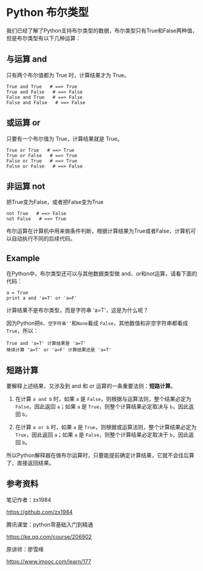 # Python 布尔类型

我们已经了解了Python支持布尔类型的数据，布尔类型只有True和False两种值，但是布尔类型有以下几种运算：

## 与运算 and

只有两个布尔值都为 True 时，计算结果才为 True。

```
True and True   # ==> True
True and False   # ==> False
False and True   # ==> False
False and False   # ==> False
```

## 或运算 or

只要有一个布尔值为 True，计算结果就是 True。

```
True or True   # ==> True
True or False   # ==> True
False or True   # ==> True
False or False   # ==> False
```

## 非运算 not

把True变为False，或者把False变为True

```
not True   # ==> False
not False   # ==> True
```

布尔运算在计算机中用来做条件判断，根据计算结果为True或者False，计算机可以自动执行不同的后续代码。

## Example

在Python中，布尔类型还可以与其他数据类型做 and、or和not运算，请看下面的代码：

```
a = True
print a and 'a=T' or 'a=F'
```

计算结果不是布尔类型，而是字符串 'a=T'，这是为什么呢？

因为Python把`0`、`空字符串''`和`None`看成 `False`，其他数值和非空字符串都看成 `True`，所以：

```
True and 'a=T' 计算结果是 'a=T'
继续计算 'a=T' or 'a=F' 计算结果还是 'a=T'
```

## 短路计算

要解释上述结果，又涉及到 and 和 or 运算的一条重要法则：**短路计算**。

1. 在计算 `a and b` 时，如果 `a` 是 `False`，则根据与运算法则，整个结果必定为 `False`，因此返回 `a`；如果 `a` 是 `True`，则整个计算结果必定取决与 `b`，因此返回 `b`。

2. 在计算 `a or b` 时，如果 `a` 是 `True`，则根据或运算法则，整个计算结果必定为 `True`，因此返回 `a`；如果 `a` 是 `False`，则整个计算结果必定取决于 `b`，因此返回 `b`。

所以Python解释器在做布尔运算时，只要能提前确定计算结果，它就不会往后算了，直接返回结果。


## 参考资料

笔记作者：zx1984

https://github.com/zx1984

腾讯课堂：python零基础入门到精通

https://ke.qq.com/course/206902

原讲师：廖雪峰

https://www.imooc.com/learn/177
